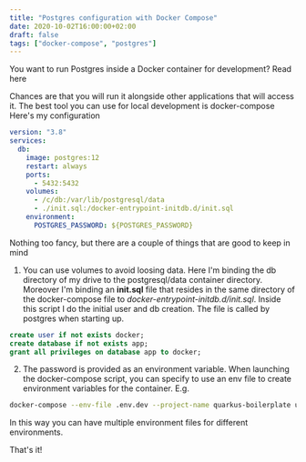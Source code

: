 ```yaml
---
title: "Postgres configuration with Docker Compose"
date: 2020-10-02T16:00:00+02:00
draft: false
tags: ["docker-compose", "postgres"]
---
```


You want to run Postgres inside a Docker container for development? Read here
<!--more-->
Chances are that you will run it alongside other applications that will access it.
The best tool you can use for local development is docker-compose
Here's my configuration
```yaml
version: "3.8"
services:
  db:
    image: postgres:12
    restart: always 
    ports:
      - 5432:5432
    volumes:
      - /c/db:/var/lib/postgresql/data
      - ./init.sql:/docker-entrypoint-initdb.d/init.sql
    environment:
      POSTGRES_PASSWORD: ${POSTGRES_PASSWORD}
```
Nothing too fancy, but there are a couple of things that are good to keep in mind

1. You can use volumes to avoid loosing data. Here I'm binding the db directory of my drive to the postgresql/data container directory. Moreover I'm binding an **init.sql** file that resides in the
same directory of the docker-compose file to *docker-entrypoint-initdb.d/init.sql*. Inside this script
I do the initial user and db creation. The file is called by postgres when starting up.
```sql
create user if not exists docker;
create database if not exists app;
grant all privileges on database app to docker;
```
2. The password is provided as an environment variable. When launching the docker-compose script, you
can specify to use an env file to create environment variables for the container. E.g.
```bash
docker-compose --env-file .env.dev --project-name quarkus-boilerplate up -d
```
In this way you can have multiple environment files for different environments.

That's it!
